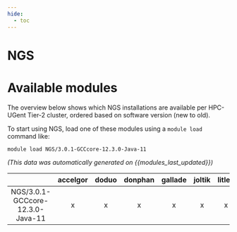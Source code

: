 ```yaml
---
hide:
  - toc
---
```


NGS
===

# Available modules


The overview below shows which NGS installations are available per HPC-UGent Tier-2 cluster, ordered based on software version (new to old).

To start using NGS, load one of these modules using a `module load` command like:

```shell
module load NGS/3.0.1-GCCcore-12.3.0-Java-11
```

*(This data was automatically generated on {{modules_last_updated}})*  

| |accelgor|doduo|donphan|gallade|joltik|litleo|shinx|
| :---: | :---: | :---: | :---: | :---: | :---: | :---: | :---: |
|NGS/3.0.1-GCCcore-12.3.0-Java-11|x|x|x|x|x|x|x|

